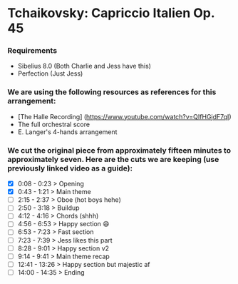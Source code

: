 # Tchaikovsky: Capriccio Italien Op. 45

### Requirements
- Sibelius 8.0 (Both Charlie and Jess have this)
- Perfection (Just Jess)

### We are using the following resources as references for this arrangement:
- [The Halle Recording] (https://www.youtube.com/watch?v=QIfHGjdF7qI)
- The full orchestral score
- E. Langer's 4-hands arrangement

### We cut the original piece from approximately fifteen minutes to approximately seven. Here are the cuts we are keeping (use previously linked video as a guide):
- [x] 0:08 - 0:23 > Opening
- [x] 0:43 - 1:21 > Main theme
- [ ] 2:15 - 2:37 > Oboe (hot boys hehe)
- [ ] 2:50 - 3:18 > Buildup
- [ ] 4:12 - 4:16 > Chords (shhh) 
- [ ] 4:56 - 6:53 > Happy section :smile:
- [ ] 6:53 - 7:23 > Fast section
- [ ] 7:23 - 7:39 > Jess likes this part
- [ ] 8:28 - 9:01 > Happy section v2
- [ ] 9:14 - 9:41 > Main theme recap
- [ ] 12:41 - 13:26 > Happy section but majestic af
- [ ] 14:00 - 14:35 > Ending
